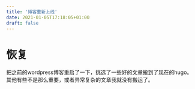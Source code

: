 ```yaml
---
title: '博客重新上线'
date: 2021-01-05T17:18:05+01:00
draft: false
---
```


# 恢复

把之前的wordpress博客重启了一下，挑选了一些好的文章搬到了现在的hugo。其他有些不是那么重要，或者异常复杂的文章我就没有搬运了。